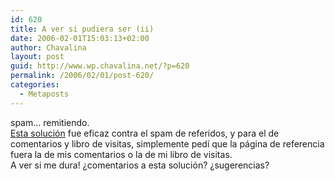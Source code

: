 ```yaml
---
id: 620
title: A ver si pudiera ser (ii)
date: 2006-02-01T15:03:13+02:00
author: Chavalina
layout: post
guid: http://www.wp.chavalina.net/?p=620
permalink: /2006/02/01/post-620/
categories:
  - Metaposts
---
```

spam… remitiendo.  
<a href="http://www.chavalina.net/comentar.php?idpost=607&#038;q=spam" target="_blank">Esta solución</a> fue eficaz contra el spam de referidos, y para el de comentarios y libro de visitas, simplemente ped&iacute; que la página de referencia fuera la de mis comentarios o la de mi libro de visitas.  
A ver si me dura! &iquest;comentarios a esta solución? &iquest;sugerencias?